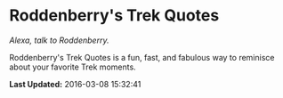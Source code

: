 # Roddenberry's Trek Quotes
*Alexa, talk to Roddenberry.*

Roddenberry's Trek Quotes is a fun, fast, and fabulous way to reminisce about your favorite Trek moments.

**Last Updated:** 2016-03-08 15:32:41
